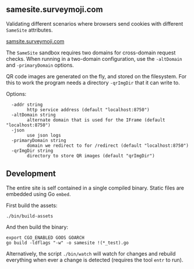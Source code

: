 ## samesite.surveymoji.com

Validating different scenarios where browsers send cookies with different `SameSite` attributes.

[samsite.surveymoji.com](https://samesite.surveymoji.com)

The `SameSite` sandbox requires two domains for cross-domain request checks.
When running in a two-domain configuration, use the `-altDomain` and `-primaryDomain` options.

QR code images are generated on the fly, and stored on the filesystem.
For this to work the program needs a directory `-qrImgDir` that it can write to.

Options:

```
  -addr string
        http service address (default "localhost:8750")
  -altDomain string
        alternate domain that is used for the IFrame (default "localhost:8750")
  -json
        use json logs
  -primaryDomain string
        domain we redirect to for /redirect (default "localhost:8750")
  -qrImgDir string
        directory to store QR images (default "qrImgDir")
```

## Development

The entire site is self contained in a single compiled binary.
Static files are embedded using Go `embed`.

First build the assets:

```
./bin/build-assets
```

And then build the binary:

```
export CGO_ENABLED GOOS GOARCH
go build -ldflags "-w" -o samesite !(*_test).go
```
Alternatively, the script `./bin/watch` will watch for changes and rebuild everything when ever a change is detected (requires the tool `entr` to run).

